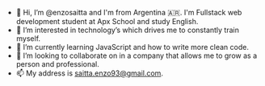 - 👋 Hi, I’m @enzosaitta and I'm from Argentina 🇦🇷. I'm Fullstack web development student at Apx School and study English. 
- 👀 I’m interested in technology’s which drives me to constantly train myself.
- 🌱 I’m currently learning JavaScript and how to write more clean code.
- 💞️ I’m looking to collaborate on in a company that allows me to grow as a person and professional.
- 📫 My address is saitta.enzo93@gmail.com.
